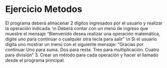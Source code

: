 # Ejercicio Metodos

El programa deberá almacenar 2 dígitos ingresados por el usuario y realizar la operación indicada. \n
Deberá contar con un menú de ingreso que muestre el mensaje “Bienvenido desea realizar una operación matemática, digite uno para continuar o cualquier otra tecla para salir” \n
	Si el usuario digita uno mostrar un menú con el siguiente mensaje:
	“Gracias por continuar
	  Uno para suma.
	  Dos para resta.
	  Tres para multiplicación.
	  Cuatro para división”
3.  Crear un método para cada operación y hacer el llamado desde el programa principal.
